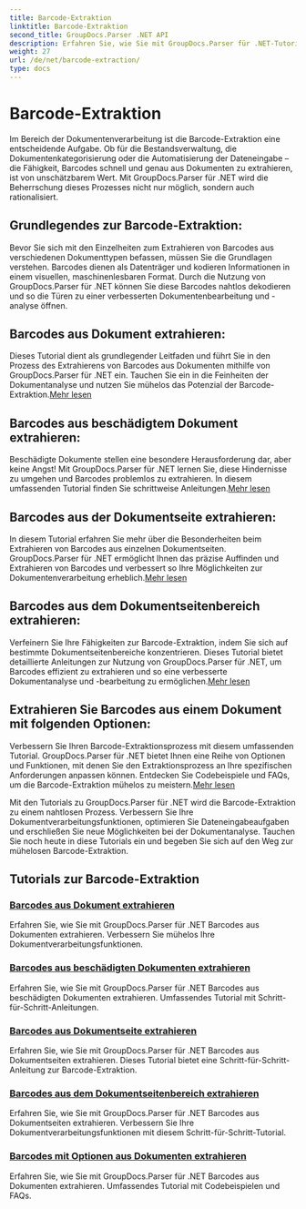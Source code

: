 ```yaml
---
title: Barcode-Extraktion
linktitle: Barcode-Extraktion
second_title: GroupDocs.Parser .NET API
description: Erfahren Sie, wie Sie mit GroupDocs.Parser für .NET-Tutorials mühelos Barcodes extrahieren. Erweitern Sie jetzt Ihre Dokumentverarbeitungsfunktionen!
weight: 27
url: /de/net/barcode-extraction/
type: docs
---
```

# Barcode-Extraktion


Im Bereich der Dokumentenverarbeitung ist die Barcode-Extraktion eine entscheidende Aufgabe. Ob für die Bestandsverwaltung, die Dokumentenkategorisierung oder die Automatisierung der Dateneingabe – die Fähigkeit, Barcodes schnell und genau aus Dokumenten zu extrahieren, ist von unschätzbarem Wert. Mit GroupDocs.Parser für .NET wird die Beherrschung dieses Prozesses nicht nur möglich, sondern auch rationalisiert.

## Grundlegendes zur Barcode-Extraktion:

Bevor Sie sich mit den Einzelheiten zum Extrahieren von Barcodes aus verschiedenen Dokumenttypen befassen, müssen Sie die Grundlagen verstehen. Barcodes dienen als Datenträger und kodieren Informationen in einem visuellen, maschinenlesbaren Format. Durch die Nutzung von GroupDocs.Parser für .NET können Sie diese Barcodes nahtlos dekodieren und so die Türen zu einer verbesserten Dokumentenbearbeitung und -analyse öffnen.

## Barcodes aus Dokument extrahieren:
 Dieses Tutorial dient als grundlegender Leitfaden und führt Sie in den Prozess des Extrahierens von Barcodes aus Dokumenten mithilfe von GroupDocs.Parser für .NET ein. Tauchen Sie ein in die Feinheiten der Dokumentanalyse und nutzen Sie mühelos das Potenzial der Barcode-Extraktion.[Mehr lesen](./extract-barcodes-from-document/)

## Barcodes aus beschädigtem Dokument extrahieren:
Beschädigte Dokumente stellen eine besondere Herausforderung dar, aber keine Angst! Mit GroupDocs.Parser für .NET lernen Sie, diese Hindernisse zu umgehen und Barcodes problemlos zu extrahieren. In diesem umfassenden Tutorial finden Sie schrittweise Anleitungen.[Mehr lesen](./extract-barcodes-from-corrupted-document/)

## Barcodes aus der Dokumentseite extrahieren:
 In diesem Tutorial erfahren Sie mehr über die Besonderheiten beim Extrahieren von Barcodes aus einzelnen Dokumentseiten. GroupDocs.Parser für .NET ermöglicht Ihnen das präzise Auffinden und Extrahieren von Barcodes und verbessert so Ihre Möglichkeiten zur Dokumentenverarbeitung erheblich.[Mehr lesen](./extract-barcodes-from-document-page/)

## Barcodes aus dem Dokumentseitenbereich extrahieren:
 Verfeinern Sie Ihre Fähigkeiten zur Barcode-Extraktion, indem Sie sich auf bestimmte Dokumentseitenbereiche konzentrieren. Dieses Tutorial bietet detaillierte Anleitungen zur Nutzung von GroupDocs.Parser für .NET, um Barcodes effizient zu extrahieren und so eine verbesserte Dokumentanalyse und -bearbeitung zu ermöglichen.[Mehr lesen](./extract-barcodes-from-document-page-area/)

## Extrahieren Sie Barcodes aus einem Dokument mit folgenden Optionen:
Verbessern Sie Ihren Barcode-Extraktionsprozess mit diesem umfassenden Tutorial. GroupDocs.Parser für .NET bietet Ihnen eine Reihe von Optionen und Funktionen, mit denen Sie den Extraktionsprozess an Ihre spezifischen Anforderungen anpassen können. Entdecken Sie Codebeispiele und FAQs, um die Barcode-Extraktion mühelos zu meistern.[Mehr lesen](./extract-barcodes-from-document-with-options/)

Mit den Tutorials zu GroupDocs.Parser für .NET wird die Barcode-Extraktion zu einem nahtlosen Prozess. Verbessern Sie Ihre Dokumentverarbeitungsfunktionen, optimieren Sie Dateneingabeaufgaben und erschließen Sie neue Möglichkeiten bei der Dokumentanalyse. Tauchen Sie noch heute in diese Tutorials ein und begeben Sie sich auf den Weg zur mühelosen Barcode-Extraktion.
## Tutorials zur Barcode-Extraktion
### [Barcodes aus Dokument extrahieren](./extract-barcodes-from-document/)
Erfahren Sie, wie Sie mit GroupDocs.Parser für .NET Barcodes aus Dokumenten extrahieren. Verbessern Sie mühelos Ihre Dokumentverarbeitungsfunktionen.
### [Barcodes aus beschädigten Dokumenten extrahieren](./extract-barcodes-from-corrupted-document/)
Erfahren Sie, wie Sie mit GroupDocs.Parser für .NET Barcodes aus beschädigten Dokumenten extrahieren. Umfassendes Tutorial mit Schritt-für-Schritt-Anleitungen.
### [Barcodes aus Dokumentseite extrahieren](./extract-barcodes-from-document-page/)
Erfahren Sie, wie Sie mit GroupDocs.Parser für .NET Barcodes aus Dokumentseiten extrahieren. Dieses Tutorial bietet eine Schritt-für-Schritt-Anleitung zur Barcode-Extraktion.
### [Barcodes aus dem Dokumentseitenbereich extrahieren](./extract-barcodes-from-document-page-area/)
Erfahren Sie, wie Sie mit GroupDocs.Parser für .NET Barcodes aus Dokumentseiten extrahieren. Verbessern Sie Ihre Dokumentverarbeitungsfunktionen mit diesem Schritt-für-Schritt-Tutorial.
### [Barcodes mit Optionen aus Dokumenten extrahieren](./extract-barcodes-from-document-with-options/)
Erfahren Sie, wie Sie mit GroupDocs.Parser für .NET Barcodes aus Dokumenten extrahieren. Umfassendes Tutorial mit Codebeispielen und FAQs.